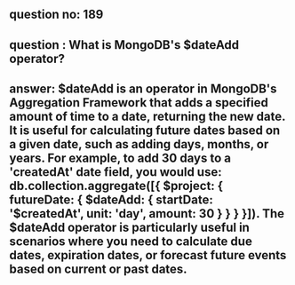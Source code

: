 
      
## question no: 189

## question : What is MongoDB's $dateAdd operator?

## answer: $dateAdd is an operator in MongoDB's Aggregation Framework that adds a specified amount of time to a date, returning the new date. It is useful for calculating future dates based on a given date, such as adding days, months, or years. For example, to add 30 days to a 'createdAt' date field, you would use: db.collection.aggregate([{ $project: { futureDate: { $dateAdd: { startDate: '$createdAt', unit: 'day', amount: 30 } } } }]). The $dateAdd operator is particularly useful in scenarios where you need to calculate due dates, expiration dates, or forecast future events based on current or past dates.
      
